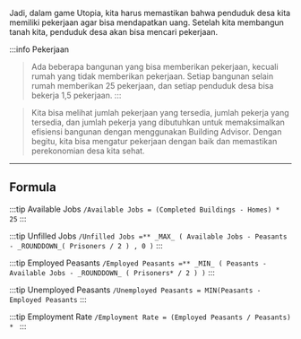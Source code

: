 
Jadi, dalam game Utopia, kita harus memastikan bahwa penduduk desa kita memiliki pekerjaan agar bisa mendapatkan uang. Setelah kita membangun tanah kita, penduduk desa akan bisa mencari pekerjaan. 

:::info Pekerjaan
>Ada beberapa bangunan yang bisa memberikan pekerjaan, kecuali rumah yang tidak memberikan pekerjaan. Setiap bangunan selain rumah memberikan 25 pekerjaan, dan setiap penduduk desa bisa bekerja 1,5 pekerjaan.
:::

>Kita bisa melihat jumlah pekerjaan yang tersedia, jumlah pekerja yang tersedia, dan jumlah pekerja yang dibutuhkan untuk memaksimalkan efisiensi bangunan dengan menggunakan Building Advisor. Dengan begitu, kita bisa mengatur pekerjaan dengan baik dan memastikan perekonomian desa kita sehat.

---
## Formula

:::tip Available Jobs
`/Available Jobs = (Completed Buildings - Homes) * 25`
:::

:::tip Unfilled Jobs
`/Unfilled Jobs =** _MAX_ ( Available Jobs - Peasants - _ROUNDDOWN_( Prisoners / 2 ) , 0 )`
:::

:::tip Employed Peasants
`/Employed Peasants =** _MIN_ ( Peasants - Available Jobs - _ROUNDDOWN_ ( Prisoners* / 2 ) )`
:::

:::tip Unemployed Peasants
`/Unemployed Peasants = MIN(Peasants - Employed Peasants`
:::

:::tip Employment Rate
`/Employment Rate = (Employed Peasants / Peasants) * `
:::
